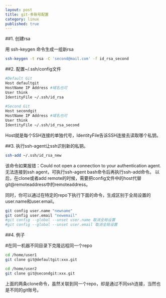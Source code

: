 ```yaml
---
layout: post
title: git-多账号配置
category: linux
published: true
---
```



##1. 创建rsa

用 ssh-keygen 命令生成一组新rsa

```bash
ssh-keygen -t rsa -C 'second@mail.com' -f id_rsa_second 
```

##2. 配置~/.ssh/config文件


```bash
#Default Git
Host defaultgit
HostName IP Address #域名也可
User think
IdentityFile ~/.ssh/id_rsa
 
#Second Git
Host secondgit
HostName IP Address #域名也可
User think
IdentityFile ~/.ssh/id_rsa_second
```

Host就是每个SSH连接的单独代号，IdentityFile告诉SSH连接去读取哪个私钥。

##3. 执行ssh-agent让ssh识别新的私钥。

```bash
ssh-add ~/.ssh/id_rsa_new
```

该命令如果报错：Could not open a connection to your authentication agent.无法连接到ssh agent，可执行ssh-agent bash命令后再执行ssh-add命令。
以后，在clone或者add remote的时候，需要把config文件中的host代替git@remoteaddress中的remoteaddress。

同时，你可以通过在特定的repo下执行下面的命令，生成区别于全局设置的user.name和user.email。

```bash
git config user.name "newname"
git config user.email "newemail" 
#git config --global --unset user.name 取消全局设置
#git config --global --unset user.email 取消全局设置
```

##4. 例子

#在同一机器不同目录下克隆远程同一个repo

```bash
cd /home/user1
git clone git@defaultgit:xxx.git
```

```bash
cd /home/user2
git clone git@secondgit:xxx.git
```

上面的两条clone命令，虽然关联到同一个repo，却是通过不同ssh连接，当然也是不同的git账号。


